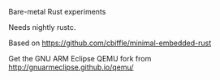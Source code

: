 Bare-metal Rust experiments

Needs nightly rustc.

Based on https://github.com/cbiffle/minimal-embedded-rust

Get the GNU ARM Eclipse QEMU fork from http://gnuarmeclipse.github.io/qemu/
